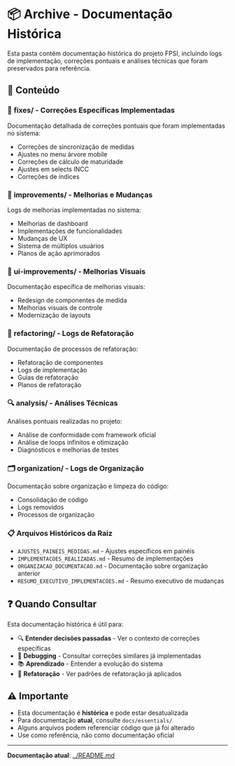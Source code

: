 # 📦 Archive - Documentação Histórica

Esta pasta contém documentação histórica do projeto FPSI, incluindo logs de implementação, correções pontuais e análises técnicas que foram preservados para referência.

## 📂 Conteúdo

### 🔧 **fixes/** - Correções Específicas Implementadas
Documentação detalhada de correções pontuais que foram implementadas no sistema:
- Correções de sincronização de medidas
- Ajustes no menu árvore mobile
- Correções de cálculo de maturidade
- Ajustes em selects INCC
- Correções de índices

### 🚀 **improvements/** - Melhorias e Mudanças
Logs de melhorias implementadas no sistema:
- Melhorias de dashboard
- Implementações de funcionalidades
- Mudanças de UX
- Sistema de múltiplos usuários
- Planos de ação aprimorados

### 🎨 **ui-improvements/** - Melhorias Visuais
Documentação específica de melhorias visuais:
- Redesign de componentes de medida
- Melhorias visuais de controle
- Modernização de layouts

### 🔄 **refactoring/** - Logs de Refatoração
Documentação de processos de refatoração:
- Refatoração de componentes
- Logs de implementação
- Guias de refatoração
- Planos de refatoração

### 🔍 **analysis/** - Análises Técnicas
Análises pontuais realizadas no projeto:
- Análise de conformidade com framework oficial
- Análise de loops infinitos e otimização
- Diagnósticos e melhorias de testes

### 🗂️ **organization/** - Logs de Organização
Documentação sobre organização e limpeza do código:
- Consolidação de código
- Logs removidos
- Processos de organização

### 📋 **Arquivos Históricos da Raiz**
- `AJUSTES_PAINEIS_MEDIDAS.md` - Ajustes específicos em painéis
- `IMPLEMENTACOES_REALIZADAS.md` - Resumo de implementações
- `ORGANIZACAO_DOCUMENTACAO.md` - Documentação sobre organização anterior
- `RESUMO_EXECUTIVO_IMPLEMENTACOES.md` - Resumo executivo de mudanças

## ❓ **Quando Consultar**

Esta documentação histórica é útil para:
- 🔍 **Entender decisões passadas** - Ver o contexto de correções específicas
- 🐛 **Debugging** - Consultar correções similares já implementadas  
- 📚 **Aprendizado** - Entender a evolução do sistema
- 🔄 **Refatoração** - Ver padrões de refatoração já aplicados

## ⚠️ **Importante**

- Esta documentação é **histórica** e pode estar desatualizada
- Para documentação **atual**, consulte `docs/essentials/`
- Alguns arquivos podem referenciar código que já foi alterado
- Use como referência, não como documentação oficial

---

**Documentação atual**: [../README.md](../README.md)
